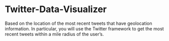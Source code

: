 # Twitter-Data-Visualizer

Based on the location of the most recent tweets  that have geolocation information. In particular, you will
use the Twitter framework to get  the most recent tweets within a mile radius of the user’s.
